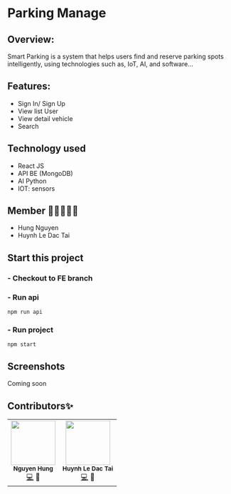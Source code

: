 # Parking Manage

## Overview:
Smart Parking is a system that helps users find and reserve parking spots intelligently, using technologies such as, IoT, AI, and software...

## Features: 
  - Sign In/ Sign Up
  - View list User
  - View detail vehicle
  - Search

## Technology used
  - React JS
  - API BE (MongoDB)
  - AI Python
  - IOT: sensors
  
## Member 👨🏻‍🤝‍👨🏻
  - Hung Nguyen
  - Huynh Le Dac Tai
  
## Start this project 
### - Checkout to FE branch
### - Run api
`
npm run api
`
### - Run project
`
npm start
`
## Screenshots
 
   Coming soon

## Contributors✨

<!-- ALL-CONTRIBUTORS-LIST:START - Do not remove or modify this section -->
<!-- prettier-ignore-start -->
<!-- markdownlint-disable -->
<table>
  <tr>
    <td align="center"><img src="https://avatars.githubusercontent.com/u/125659908" width="100px;" alt=""/><br /><sub><b>Nguyen Hung</b></sub></a><br /><a href="" title="Code">💻</a> <a title="FE">📱</a> <a href="" >
    <td align="center"><img src="https://avatars.githubusercontent.com/u/93358196" width="100px;" alt=""/><br /><sub><b>Huynh Le Dac Tai</b></sub></a><br /><a href="" title="Code">💻</a> <a title="BE">🔗</a> <a href="">
  
</table>
